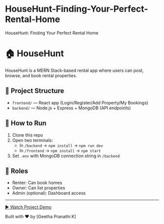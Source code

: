 # HouseHunt-Finding-Your-Perfect-Rental-Home
HouseHunt: Finding Your Perfect Rental Home
# 🏠 HouseHunt

HouseHunt is a MERN Stack-based rental app where users can post, browse, and book rental properties.

## 📁 Project Structure

- `frontend/` — React app (Login/Register/Add Property/My Bookings)
- `backend/` — Node.js + Express + MongoDB (API endpoints)

## 🚀 How to Run

1. Clone this repo
2. Open two terminals:
   - In `/backend` → `npm install` → `npm run dev`
   - In `/frontend` → `npm install` → `npm start`
3. Set `.env` with MongoDB connection string in `/backend`

## 👤 Roles
- Renter: Can book homes
- Owner: Can list properties
- Admin (optional): Dashboard access

---
[▶️ Watch Project Demo](https://github.com/GeethaPranathi/HouseHunt-Finding-Your-Perfect-Rental-Home/tree/main/Video%20Demo/project%20demo.mp4?raw=true)


Built with ❤️ by [Geetha Pranathi K]
